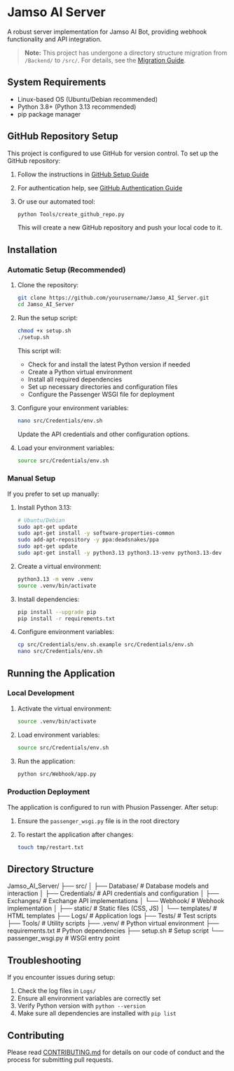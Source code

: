 # Jamso AI Server

A robust server implementation for Jamso AI Bot, providing webhook functionality and API integration.

> **Note:** This project has undergone a directory structure migration from `/Backend/` to `/src/`. For details, see the [Migration Guide](Docs/Migration_Guide.md).

## System Requirements

- Linux-based OS (Ubuntu/Debian recommended)
- Python 3.8+ (Python 3.13 recommended)
- pip package manager

## GitHub Repository Setup

This project is configured to use GitHub for version control. To set up the GitHub repository:

1. Follow the instructions in [GitHub Setup Guide](Docs/GitHub_Setup_Guide.md)
2. For authentication help, see [GitHub Authentication Guide](Docs/GitHub_Authentication_Guide.md)
3. Or use our automated tool:

   ```bash
   python Tools/create_github_repo.py
   ```

   This will create a new GitHub repository and push your local code to it.

## Installation

### Automatic Setup (Recommended)

1. Clone the repository:

   ```bash
   git clone https://github.com/yourusername/Jamso_AI_Server.git
   cd Jamso_AI_Server
   ```

2. Run the setup script:

   ```bash
   chmod +x setup.sh
   ./setup.sh
   ```

   This script will:
   - Check for and install the latest Python version if needed
   - Create a Python virtual environment
   - Install all required dependencies
   - Set up necessary directories and configuration files
   - Configure the Passenger WSGI file for deployment

3. Configure your environment variables:

   ```bash
   nano src/Credentials/env.sh
   ```

   Update the API credentials and other configuration options.

4. Load your environment variables:

   ```bash
   source src/Credentials/env.sh
   ```

### Manual Setup

If you prefer to set up manually:

1. Install Python 3.13:

   ```bash
   # Ubuntu/Debian
   sudo apt-get update
   sudo apt-get install -y software-properties-common
   sudo add-apt-repository -y ppa:deadsnakes/ppa
   sudo apt-get update
   sudo apt-get install -y python3.13 python3.13-venv python3.13-dev
   ```

2. Create a virtual environment:

   ```bash
   python3.13 -m venv .venv
   source .venv/bin/activate
   ```

3. Install dependencies:

   ```bash
   pip install --upgrade pip
   pip install -r requirements.txt
   ```

4. Configure environment variables:

   ```bash
   cp src/Credentials/env.sh.example src/Credentials/env.sh
   nano src/Credentials/env.sh
   ```

## Running the Application

### Local Development

1. Activate the virtual environment:

   ```bash
   source .venv/bin/activate
   ```

2. Load environment variables:

   ```bash
   source src/Credentials/env.sh
   ```

3. Run the application:

   ```bash
   python src/Webhook/app.py
   ```

### Production Deployment

The application is configured to run with Phusion Passenger. After setup:

1. Ensure the `passenger_wsgi.py` file is in the root directory
2. To restart the application after changes:

   ```bash
   touch tmp/restart.txt
   ```

## Directory Structure

Jamso_AI_Server/
├── src/
│   ├── Database/       # Database models and interaction
│   ├── Credentials/    # API credentials and configuration
│   ├── Exchanges/      # Exchange API implementations
│   └── Webhook/        # Webhook implementation
│       ├── static/     # Static files (CSS, JS)
│       └── templates/  # HTML templates
├── Logs/               # Application logs
├── Tests/              # Test scripts
├── Tools/              # Utility scripts
├── .venv/              # Python virtual environment
├── requirements.txt    # Python dependencies
├── setup.sh            # Setup script
└── passenger_wsgi.py   # WSGI entry point

## Troubleshooting

If you encounter issues during setup:

1. Check the log files in `Logs/`
2. Ensure all environment variables are correctly set
3. Verify Python version with `python --version`
4. Make sure all dependencies are installed with `pip list`

## Contributing

Please read [CONTRIBUTING.md](CONTRIBUTING.md) for details on our code of conduct and the process for submitting pull requests.
